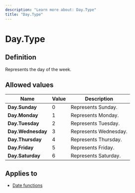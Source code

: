 ```yaml
---
description: "Learn more about: Day.Type"
title: "Day.Type"
---
```

# Day.Type

## Definition

Represents the day of the week.

## Allowed values

| Name | Value | Description |
| ----------------- | -- | -----------|
| **Day.Sunday** | 0 |Represents Sunday. |
| **Day.Monday** | 1 |Represents Monday. |
| **Day.Tuesday** | 2 |Represents Tuesday. |
| **Day.Wednesday** | 3 |Represents Wednesday. |
| **Day.Thursday** | 4 |Represents Thursday. |
| **Day.Friday** | 5 |Represents Friday. |
| **Day.Saturday** | 6 |Represents Saturday. |

## Applies to

* [Date functions](date-functions.md)
